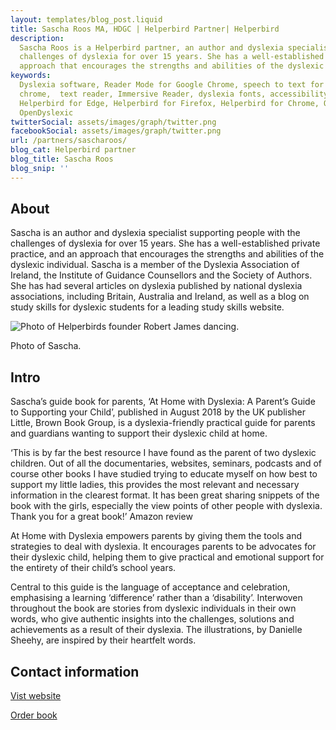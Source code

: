```yaml
---
layout: templates/blog_post.liquid
title: Sascha Roos MA, HDGC | Helperbird Partner| Helperbird
description:
  Sascha Roos is a Helperbird partner, an author and dyslexia specialist supporting people with the
  challenges of dyslexia for over 15 years. She has a well-established private practice, and an
  approach that encourages the strengths and abilities of the dyslexic individual.
keywords:
  Dyslexia software, Reader Mode for Google Chrome, speech to text for chrome, Text to speech for
  chrome,  text reader, Immersive Reader, dyslexia fonts, accessibility software, dyslexia software,
  Helperbird for Edge, Helperbird for Firefox, Helperbird for Chrome, Opendyslexic for Chrome,
  OpenDyslexic
twitterSocial: assets/images/graph/twitter.png
facebookSocial: assets/images/graph/twitter.png
url: /partners/sascharoos/
blog_cat: Helperbird partner
blog_title: Sascha Roos
blog_snip: ''
---
```


## About

Sascha is an author and dyslexia specialist supporting people with the challenges of dyslexia for
over 15 years. She has a well-established private practice, and an approach that encourages the
strengths and abilities of the dyslexic individual. Sascha is a member of the Dyslexia Association
of Ireland, the Institute of Guidance Counsellors and the Society of Authors. She has had several
articles on dyslexia published by national dyslexia associations, including Britain, Australia and
Ireland, as well as a blog on study skills for dyslexic students for a leading study skills website.

![Photo of Helperbirds founder Robert James dancing.](http://dyslexiasupport.ie/wp-content/uploads/2020/03/20181006_134701-703x1024.jpg)

Photo of Sascha.

## Intro

Sascha’s guide book for parents, ‘At Home with Dyslexia: A Parent’s Guide to Supporting your Child’,
published in August 2018 by the UK publisher Little, Brown Book Group, is a dyslexia-friendly
practical guide for parents and guardians wanting to support their dyslexic child at home.

‘This is by far the best resource I have found as the parent of two dyslexic children. Out of all
the documentaries, websites, seminars, podcasts and of course other books I have studied trying to
educate myself on how best to support my little ladies, this provides the most relevant and
necessary information in the clearest format. It has been great sharing snippets of the book with
the girls, especially the view points of other people with dyslexia. Thank you for a great book!’
Amazon review

At Home with Dyslexia empowers parents by giving them the tools and strategies to deal with
dyslexia. It encourages parents to be advocates for their dyslexic child, helping them to give
practical and emotional support for the entirety of their child’s school years.

Central to this guide is the language of acceptance and celebration, emphasising a learning
‘difference’ rather than a ‘disability’. Interwoven throughout the book are stories from dyslexic
individuals in their own words, who give authentic insights into the challenges, solutions and
achievements as a result of their dyslexia. The illustrations, by Danielle Sheehy, are inspired by
their heartfelt words.

## Contact information

[Vist website](http://dyslexiasupport.ie/about/)

[Order book](https://www.amazon.co.uk/dp/1472140656/ref=cm_sw_r_cp_ep_dp_cYdHAbQ4ZZRQ1)
